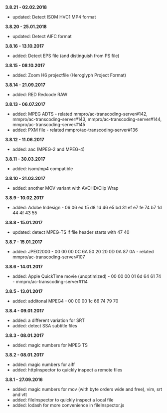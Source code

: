 **3.8.21 - 02.02.2018**
+ updated: Detect ISOM HVC1 MP4 format 

**3.8.20 - 25.01.2018**
+ updated: Detect AIFC format 

**3.8.16 - 13.10.2017**
+ added: Detect EPS file (and distinguish from PS file)

**3.8.15 - 08.10.2017**
+ added: Zoom H6 projectfile (Heroglyph Project Format)

**3.8.14 - 21.09.2017**
+ added: RED Redcode RAW

**3.8.13 - 06.07.2017**
+ added: MPEG ADTS - related mmpro/ac-transcoding-server#142, mmpro/ac-transcoding-server#143, mmpro/ac-transcoding-server#144, mmpro/ac-transcoding-server#145
+ added: PXM file - related mmpro/ac-transcoding-server#136

**3.8.12 - 11.06.2017**
+ added: aac (MPEG-2 and MPEG-4)

**3.8.11 - 30.03.2017**
+ added: isom/mp4 compatible

**3.8.10 - 21.03.2017**
+ added: another MOV variant with AVCHD/Clip Wrap

**3.8.9 - 10.02.2017**
+ added: Adobe Indesign - 06 06 ed f5 d8 1d 46 e5 bd 31 ef e7 fe 74 b7 1d 44 4f 43 55

**3.8.8 - 15.01.2017**
+ updated: detect MPEG-TS if file header starts with 47 40

**3.8.7 - 15.01.2017**
+ added: JPEG2000 - 00 00 00 0C 6A 50 20 20 0D 0A 87 0A - related mmpro/ac-transcoding-server#107

**3.8.6 - 14.01.2017**
+ added: Apple QuickTime movie (unoptimized) - 00 00 00 01 6d 64 61 74 - mmpro/ac-transcoding-server#114

**3.8.5 - 13.01.2017**
+ added: additonal MPEG4 - 00 00 00 1c 66 74 79 70

**3.8.4 - 09.01.2017**
+ added: a different variation for SRT
+ added: detect SSA subtitle files

**3.8.3 - 08.01.2017**
+ added: magic numbers for MPEG TS

**3.8.2 - 08.01.2017**
+ added: magic numbers for aiff
+ added: httpInspector to quickly inspect a remote files

**3.8.1 - 27.09.2016**
+ added: magic numbers for mov (with byte orders wide and free), vim, srt and vtt
+ added: fileInspector to quickly inspect a local file
+ added: lodash for more convenience in fileInspector.js
